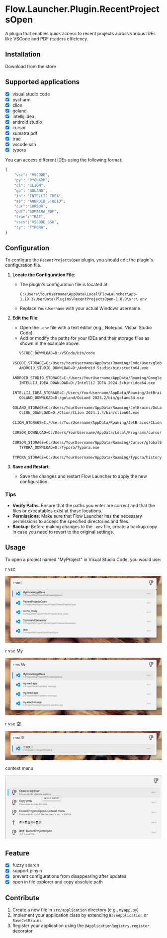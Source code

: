 # Flow.Launcher.Plugin.RecentProjectsOpen

A plugin that enables quick access to recent projects across various IDEs like VSCode and PDF readers efficiency.

## Installation

Download from the store

## Supported applications

- [X] visual studio code
- [X] pycharm
- [X] clion
- [X] goland
- [X] intellij idea
- [X] android studio
- [X] cursor
- [X] sumatra pdf
- [X] trae
- [X] vscode ssh
- [x] typora

You can access different IDEs using the following format:

```python
{
    "vsc": "VSCODE",
    "py": "PYCHARM",
    "cl": "CLION",
    "go": "GOLAND",
    "in": "INTELLIJ_IDEA",
    "as": "ANDROID_STUDIO",
    "cur":"CURSOR",
    "pdf":"SUMATRA_PDF",
    "trae":"TRAE",
    "vscs":"VSCODE_SSH",
    "ty": "TYPORA",
}
```

## Configuration

To configure the `RecentProjectsOpen` plugin, you should edit the plugin's configuration file.

1. **Locate the Configuration File**:

   - The plugin's configuration file is located at:

     ```plaintext
     C:\Users\YourUsername\AppData\Local\FlowLauncher\app-1.19.3\UserData\Plugins\RecentProjectsOpen-1.0.0\src\.env
     ```
   - Replace `YourUsername` with your actual Windows username.
2. **Edit the File**:

   - Open the `.env` file with a text editor (e.g., Notepad, Visual Studio Code).
   - Add or modify the paths for your IDEs and their storage files as shown in the example above.

   ```plaintext
      VSCODE_DOWNLOAD=D:/VSCode/bin/code
      VSCODE_STORAGE=C:/Users/YourUsername/AppData/Roaming/Code/User/globalStorage/storage.json
      ANDROID_STUDIO_DOWNLOAD=D:/Android Studio/bin/studio64.exe
      ANDROID_STUDIO_STORAGE=C:/Users/YourUsername/AppData/Roaming/Google/AndroidStudio2024.1/options/recentProjects.xml
      INTELLIJ_IDEA_DOWNLOAD=D:/IntelliJ IDEA 2024.3/bin/idea64.exe
      INTELLIJ_IDEA_STORAGE=C:/Users/YourUsername/AppData/Roaming/JetBrains/IntelliJIdea2024.3/options/recentProjects.xml
      GOLAND_DOWNLOAD=D:/goland/GoLand 2023.2/bin/goland64.exe
      GOLAND_STORAGE=C:/Users/YourUsername/AppData/Roaming/JetBrains/GoLand2023.2/options/recentProjects.xml
      CLION_DOWNLOAD=D:/Clion/CLion 2024.1.4/bin/clion64.exe
      CLION_STORAGE=C:/Users/YourUsername/AppData/Roaming/JetBrains/CLion2024.1/options/recentProjects.xml
      CURSOR_DOWNLOAD=C:/Users/YourUsername/AppData/Local/Programs/cursor/Cursor.exe
      CURSOR_STORAGE=C:/Users/YourUsername/AppData/Roaming/Cursor/globalStorage/storage.json
      TYPORA_DOWNLOAD=D:/Typora/Typora.exe
      TYPORA_STORAGE=C:/Users/YourUsername/AppData/Roaming/Typora/history.data
   ```
3. **Save and Restart**:

   - Save the changes and restart Flow Launcher to apply the new configuration.

### Tips

- **Verify Paths**: Ensure that the paths you enter are correct and that the files or executables exist at those locations.
- **Permissions**: Make sure that Flow Launcher has the necessary permissions to access the specified directories and files.
- **Backup**: Before making changes to the `.env` file, create a backup copy in case you need to revert to the original settings.

## Usage

To open a project named "MyProject" in Visual Studio Code, you would use:

r vsc

![1733284352742](image/README/1733284352742.png)

r vsc My

![1733284374591](image/README/1733284374591.png)

r vsc 空

![1733284760505](image/README/1733284760505.png)

context menu

![1742873448581](image/README/1742873448581.png)

## Feature

- [X] fuzzy search
- [X] support pinyin
- [X] prevent configurations from disappearing after updates
- [X] open in file explorer and copy absolute path

## Contribute

1. Create a new file in `src/application` directory (e.g., `myapp.py`)
2. Implement your application class by extending `BaseApplication` or `BaseJetBrains`
3. Register your application using the `@ApplicationRegistry.register` decorator
